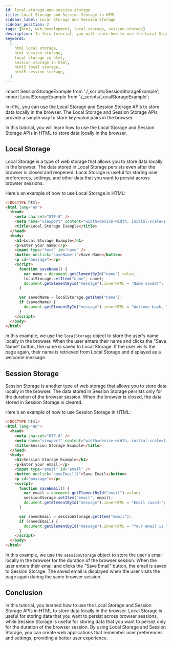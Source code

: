 ```yaml
---
id: local-storage-and-session-storage
title: Local Storage and Session Storage in HTML
sidebar_label: Local Storage and Session Storage
sidebar_position: 2
tags: [html, web-development, local-storage, session-storage]
description: In this tutorial, you will learn how to use the Local Storage and Session Storage APIs in HTML to store data locally in the browser.
keywords:
  [
    html local storage,
    html session storage,
    local storage in html,
    session storage in html,
    html5 local storage,
    html5 session storage,
  ]
---
```


import SessionStorageExample from './_scripts/SessionStorageExample';
import LocalStorageExample from './_scripts/LocalStorageExample';

In `HTML`, you can use the Local Storage and Session Storage APIs to store data locally in the browser. The Local Storage and Session Storage APIs provide a simple way to store key-value pairs in the browser.

In this tutorial, you will learn how to use the Local Storage and Session Storage APIs in HTML to store data locally in the browser.

<AdsComponent />

## Local Storage

Local Storage is a type of web storage that allows you to store data locally in the browser. The data stored in Local Storage persists even after the browser is closed and reopened. Local Storage is useful for storing user preferences, settings, and other data that you want to persist across browser sessions.

Here's an example of how to use Local Storage in HTML:

```html title="index.html"
<!DOCTYPE html>
<html lang="en">
  <head>
    <meta charset="UTF-8" />
    <meta name="viewport" content="width=device-width, initial-scale=1.0" />
    <title>Local Storage Example</title>
  </head>
  <body>
    <h1>Local Storage Example</h1>
    <p>Enter your name:</p>
    <input type="text" id="name" />
    <button onclick="saveName()">Save Name</button>
    <p id="message"></p>
    <script>
      function saveName() {
        var name = document.getElementById("name").value;
        localStorage.setItem("name", name);
        document.getElementById("message").innerHTML = "Name saved!";
      }

      var savedName = localStorage.getItem("name");
      if (savedName) {
        document.getElementById("message").innerHTML = "Welcome back, " + savedName + "!";
      }
    </script>
  </body>
</html>
```

<BrowserWindow url="http://127.0.0.1:5500/index.html">
  <LocalStorageExample />
</BrowserWindow>

In this example, we use the `localStorage` object to store the user's name locally in the browser. When the user enters their name and clicks the "Save Name" button, the name is saved to Local Storage. If the user visits the page again, their name is retrieved from Local Storage and displayed as a welcome message.

## Session Storage

Session Storage is another type of web storage that allows you to store data locally in the browser. The data stored in Session Storage persists only for the duration of the browser session. When the browser is closed, the data stored in Session Storage is cleared.

Here's an example of how to use Session Storage in HTML:

```html title="index.html"
<!DOCTYPE html>
<html lang="en">
  <head>
    <meta charset="UTF-8" />
    <meta name="viewport" content="width=device-width, initial-scale=1.0" />
    <title>Session Storage Example</title>
  </head>
  <body>
    <h1>Session Storage Example</h1>
    <p>Enter your email:</p>
    <input type="email" id="email" />
    <button onclick="saveEmail()">Save Email</button>
    <p id="message"></p>
    <script>
      function saveEmail() {
        var email = document.getElementById("email").value;
        sessionStorage.setItem("email", email);
        document.getElementById("message").innerHTML = "Email saved!";
      }

      var savedEmail = sessionStorage.getItem("email");
      if (savedEmail) {
        document.getElementById("message").innerHTML = "Your email is " + savedEmail;
      }
    </script>
  </body>
</html>
```

<BrowserWindow url="http://127.0.0.1:5500/index.html">
  <SessionStorageExample />
</BrowserWindow>

In this example, we use the `sessionStorage` object to store the user's email locally in the browser for the duration of the browser session. When the user enters their email and clicks the "Save Email" button, the email is saved to Session Storage. The saved email is displayed when the user visits the page again during the same browser session.

## Conclusion

In this tutorial, you learned how to use the Local Storage and Session Storage APIs in HTML to store data locally in the browser. Local Storage is useful for storing data that you want to persist across browser sessions, while Session Storage is useful for storing data that you want to persist only for the duration of the browser session. By using Local Storage and Session Storage, you can create web applications that remember user preferences and settings, providing a better user experience.